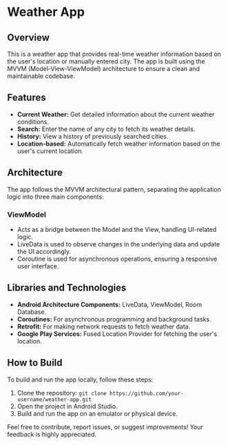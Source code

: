 # Weather App

## Overview
This is a weather app that provides real-time weather information based on the user's location or manually entered city. The app is built using the MVVM (Model-View-ViewModel) architecture to ensure a clean and maintainable codebase.

## Features
- **Current Weather:** Get detailed information about the current weather conditions.
- **Search:** Enter the name of any city to fetch its weather details.
- **History:** View a history of previously searched cities.
- **Location-based:** Automatically fetch weather information based on the user's current location.

## Architecture
The app follows the MVVM architectural pattern, separating the application logic into three main components:

### ViewModel
- Acts as a bridge between the Model and the View, handling UI-related logic.
- LiveData is used to observe changes in the underlying data and update the UI accordingly.
- Coroutine is used for asynchronous operations, ensuring a responsive user interface.

## Libraries and Technologies
- **Android Architecture Components:** LiveData, ViewModel, Room Database.
- **Coroutines:** For asynchronous programming and background tasks.
- **Retrofit:** For making network requests to fetch weather data.
- **Google Play Services:** Fused Location Provider for fetching the user's location.

## How to Build
To build and run the app locally, follow these steps:
1. Clone the repository: `git clone https://github.com/your-username/weather-app.git`
2. Open the project in Android Studio.
3. Build and run the app on an emulator or physical device.

Feel free to contribute, report issues, or suggest improvements! Your feedback is highly appreciated.
